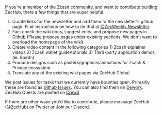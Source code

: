 If you're a member of the Zcash community, and want to contribute building ZecHub, there a few things that are super helpful.

1. Curate links for the newsletter and add them to the newsletter's github page. Find instructions on how to do that at [@ZecWeekly Newsletter](https://wiki.zechub.xyz/zecweekly-newsletter).
2. Fact check the wiki docs, suggest edits, and propose new pages in Github (Please propose pages under existing sections. We don't want to overload the homepage of the wiki)
3. Create video content in the following categories 1) Zcash explainer videos 2) Zcash wallet guide/tutorials 3) Third-party application demos (ie. Spedn)
4. Produce designs such as posters/graphics/animations for Zcash & Privacy ecosystem 
5. Translate any of the existing wiki pages via ZecHub Global.

We post issues for tasks that we currently have bounties open. Primarily these are found as [Github Issues](https://github.com/ZecHub/zechub/issues). You can also find them on [Dework](https://app.dework.xyz/zechub-2424). ZecHub Quests are posted on [Crew3](https://crew3.xyz/c/zechub/)

If there are other ways you'd like to contribute, please message ZecHub ([@ZecHub](https://twitter.com/zechub)) on Twitter or Join our [Discord](https://discord.gg/zcash).
